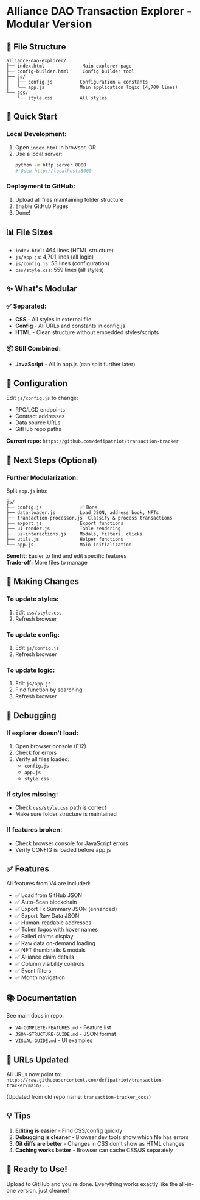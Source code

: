 # Alliance DAO Transaction Explorer - Modular Version

## 📁 File Structure

```
alliance-dao-explorer/
├── index.html              Main explorer page
├── config-builder.html     Config builder tool
├── js/
│   ├── config.js          Configuration & constants
│   └── app.js             Main application logic (4,700 lines)
└── css/
    └── style.css          All styles
```

## 🚀 Quick Start

### Local Development:
1. Open `index.html` in browser, OR
2. Use a local server:
   ```bash
   python -m http.server 8000
   # Open http://localhost:8000
   ```

### Deployment to GitHub:
1. Upload all files maintaining folder structure
2. Enable GitHub Pages
3. Done!

## 📊 File Sizes

- `index.html`: 464 lines (HTML structure)
- `js/app.js`: 4,701 lines (all logic)
- `js/config.js`: 53 lines (configuration)
- `css/style.css`: 559 lines (all styles)

## ✨ What's Modular

### ✅ Separated:
- **CSS** - All styles in external file
- **Config** - All URLs and constants in config.js
- **HTML** - Clean structure without embedded styles/scripts

### 📦 Still Combined:
- **JavaScript** - All in app.js (can split further later)

## 🔧 Configuration

Edit `js/config.js` to change:
- RPC/LCD endpoints
- Contract addresses
- Data source URLs
- GitHub repo paths

**Current repo:** `https://github.com/defipatriot/transaction-tracker`

## 🎯 Next Steps (Optional)

### Further Modularization:

Split `app.js` into:
```
js/
├── config.js              ✅ Done
├── data-loader.js         Load JSON, address book, NFTs
├── transaction-processor.js  Classify & process transactions
├── export.js              Export functions
├── ui-render.js           Table rendering
├── ui-interactions.js     Modals, filters, clicks
├── utils.js               Helper functions
└── app.js                 Main initialization
```

**Benefit:** Easier to find and edit specific features  
**Trade-off:** More files to manage

## 📝 Making Changes

### To update styles:
1. Edit `css/style.css`
2. Refresh browser

### To update config:
1. Edit `js/config.js`
2. Refresh browser

### To update logic:
1. Edit `js/app.js`
2. Find function by searching
3. Refresh browser

## 🐛 Debugging

### If explorer doesn't load:
1. Open browser console (F12)
2. Check for errors
3. Verify all files loaded:
   - `config.js`
   - `app.js`
   - `style.css`

### If styles missing:
- Check `css/style.css` path is correct
- Make sure folder structure is maintained

### If features broken:
- Check browser console for JavaScript errors
- Verify CONFIG is loaded before app.js

## ✅ Features

All features from V4 are included:
- ✅ Load from GitHub JSON
- ✅ Auto-Scan blockchain
- ✅ Export Tx Summary JSON (enhanced)
- ✅ Export Raw Data JSON
- ✅ Human-readable addresses
- ✅ Token logos with hover names
- ✅ Failed claims display
- ✅ Raw data on-demand loading
- ✅ NFT thumbnails & modals
- ✅ Alliance claim details
- ✅ Column visibility controls
- ✅ Event filters
- ✅ Month navigation

## 📚 Documentation

See main docs in repo:
- `V4-COMPLETE-FEATURES.md` - Feature list
- `JSON-STRUCTURE-GUIDE.md` - JSON format
- `VISUAL-GUIDE.md` - UI examples

## 🔗 URLs Updated

All URLs now point to:
`https://raw.githubusercontent.com/defipatriot/transaction-tracker/main/...`

(Updated from old repo name: `transaction-tracker_docs`)

## 💡 Tips

1. **Editing is easier** - Find CSS/config quickly
2. **Debugging is cleaner** - Browser dev tools show which file has errors
3. **Git diffs are better** - Changes in CSS don't show as HTML changes
4. **Caching works better** - Browser can cache CSS/JS separately

## 🎉 Ready to Use!

Upload to GitHub and you're done. Everything works exactly like the all-in-one version, just cleaner!
